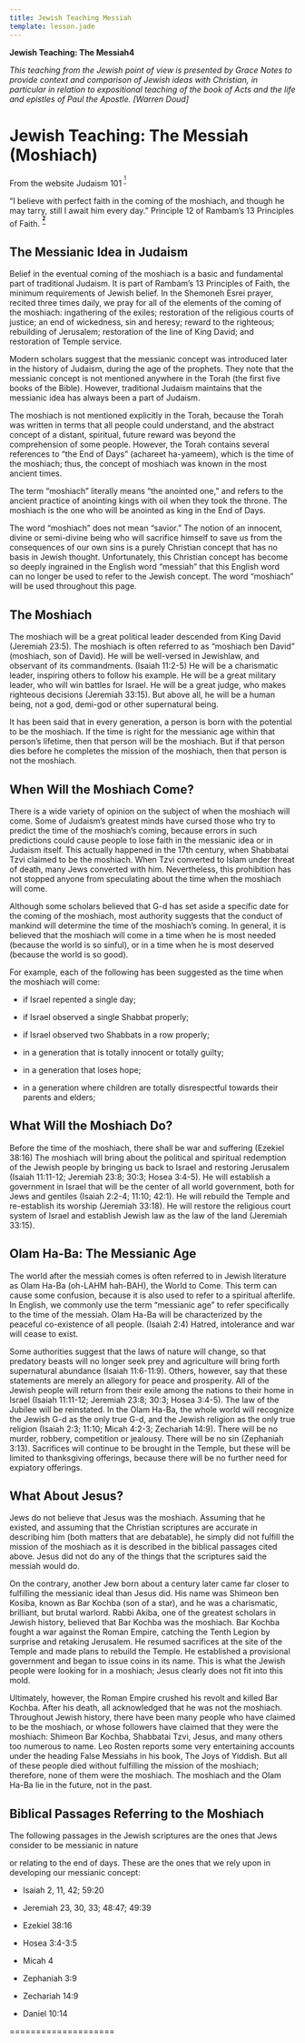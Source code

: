 ```yaml
---
title: Jewish Teaching Messiah
template: lesson.jade
---
```



**Jewish Teaching: The Messiah4**

*This teaching from the Jewish point of view is presented by Grace Notes
to provide context and comparison of Jewish ideas with Christian, in
particular in relation to expositional teaching of the book of Acts and
the life and epistles of Paul the Apostle. [Warren Doud]*

Jewish Teaching: The Messiah (Moshiach)
=======================================

From the website Judaism 101 <sup>[<sup>1</sup>](#sdfootnote1sym)</sup>

“I believe with perfect faith in the coming of the moshiach, and though
he may tarry, still I await him every day.” Principle 12 of Rambam’s 13
Principles of Faith. <sup>**[<sup>2</sup>](#sdfootnote2sym)**</sup>

The Messianic Idea in Judaism
-----------------------------

Belief in the eventual coming of the moshiach is a basic and fundamental
part of traditional Judaism. It is part of Rambam’s 13 Principles of
Faith, the minimum requirements of Jewish belief. In the Shemoneh Esrei
prayer, recited three times daily, we pray for all of the elements of
the coming of the moshiach: ingathering of the exiles; restoration of
the religious courts of justice; an end of wickedness, sin and heresy;
reward to the righteous; rebuilding of Jerusalem; restoration of the
line of King David; and restoration of Temple service.

Modern scholars suggest that the messianic concept was introduced later
in the history of Judaism, during the age of the prophets. They note
that the messianic concept is not mentioned anywhere in the Torah (the
first five books of the Bible). However, traditional Judaism maintains
that the messianic idea has always been a part of Judaism.

The moshiach is not mentioned explicitly in the Torah, because the Torah
was written in terms that all people could understand, and the abstract
concept of a distant, spiritual, future reward was beyond the
comprehension of some people. However, the Torah contains several
references to “the End of Days” (achareet ha-yameem), which is the time
of the moshiach; thus, the concept of moshiach was known in the most
ancient times.

The term “moshiach” literally means “the anointed one,” and refers to
the ancient practice of anointing kings with oil when they took the
throne. The moshiach is the one who will be anointed as king in the End
of Days.

The word “moshiach” does not mean “savior.” The notion of an innocent,
divine or semi-divine being who will sacrifice himself to save us from
the consequences of our own sins is a purely Christian concept that has
no basis in Jewish thought. Unfortunately, this Christian concept has
become so deeply ingrained in the English word “messiah” that this
English word can no longer be used to refer to the Jewish concept. The
word “moshiach” will be used throughout this page.

The Moshiach
------------

The moshiach will be a great political leader descended from King David
(Jeremiah 23:5). The moshiach is often referred to as “moshiach ben
David” (moshiach, son of David). He will be well-versed in Jewishlaw,
and observant of its commandments. (Isaiah 11:2-5) He will be a
charismatic leader, inspiring others to follow his example. He will be a
great military leader, who will win battles for Israel. He will be a
great judge, who makes righteous decisions (Jeremiah 33:15). But above
all, he will be a human being, not a god, demi-god or other supernatural
being.

It has been said that in every generation, a person is born with the
potential to be the moshiach. If the time is right for the messianic age
within that person’s lifetime, then that person will be the moshiach.
But if that person dies before he completes the mission of the moshiach,
then that person is not the moshiach.

**When Will the Moshiach Come?**
--------------------------------

There is a wide variety of opinion on the subject of when the moshiach
will come. Some of Judaism’s greatest minds have cursed those who try to
predict the time of the moshiach’s coming, because errors in such
predictions could cause people to lose faith in the messianic idea or in
Judaism itself. This actually happened in the 17th century, when
Shabbatai Tzvi claimed to be the moshiach. When Tzvi converted to Islam
under threat of death, many Jews converted with him. Nevertheless, this
prohibition has not stopped anyone from speculating about the time when
the moshiach will come.

Although some scholars believed that G-d has set aside a specific date
for the coming of the moshiach, most authority suggests that the conduct
of mankind will determine the time of the moshiach’s coming. In general,
it is believed that the moshiach will come in a time when he is most
needed (because the world is so sinful), or in a time when he is most
deserved (because the world is so good).

For example, each of the following has been suggested as the time when
the moshiach will come:

-   if Israel repented a single day;

-   if Israel observed a single Shabbat properly;

-   if Israel observed two Shabbats in a row properly;

-   in a generation that is totally innocent or totally guilty;

-   in a generation that loses hope;

-   in a generation where children are totally disrespectful towards
    their parents and elders;

**What Will the Moshiach Do?**
------------------------------

Before the time of the moshiach, there shall be war and suffering
(Ezekiel 38:16) The moshiach will bring about the political and
spiritual redemption of the Jewish people by bringing us back to Israel
and restoring Jerusalem (Isaiah 11:11-12; Jeremiah 23:8; 30:3; Hosea
3:4-5). He will establish a government in Israel that will be the center
of all world government, both for Jews and gentiles (Isaiah 2:2-4;
11:10; 42:1). He will rebuild the Temple and re-establish its worship
(Jeremiah 33:18). He will restore the religious court system of Israel
and establish Jewish law as the law of the land (Jeremiah 33:15).

**Olam Ha-Ba: The Messianic Age**
---------------------------------

The world after the messiah comes is often referred to in Jewish
literature as Olam Ha-Ba (oh-LAHM hah-BAH), the World to Come. This term
can cause some confusion, because it is also used to refer to a
spiritual afterlife. In English, we commonly use the term “messianic
age” to refer specifically to the time of the messiah. Olam Ha-Ba will
be characterized by the peaceful co-existence of all people. (Isaiah
2:4) Hatred, intolerance and war will cease to exist.

Some authorities suggest that the laws of nature will change, so that
predatory beasts will no longer seek prey and agriculture will bring
forth supernatural abundance (Isaiah 11:6-11:9). Others, however, say
that these statements are merely an allegory for peace and prosperity.
All of the Jewish people will return from their exile among the nations
to their home in Israel (Isaiah 11:11-12; Jeremiah 23:8; 30:3; Hosea
3:4-5). The law of the Jubilee will be reinstated. In the Olam Ha-Ba,
the whole world will recognize the Jewish G-d as the only true G-d, and
the Jewish religion as the only true religion (Isaiah 2:3; 11:10; Micah
4:2-3; Zechariah 14:9). There will be no murder, robbery, competition or
jealousy. There will be no sin (Zephaniah 3:13). Sacrifices will
continue to be brought in the Temple, but these will be limited to
thanksgiving offerings, because there will be no further need for
expiatory offerings.

**What About Jesus?**
---------------------

Jews do not believe that Jesus was the moshiach. Assuming that he
existed, and assuming that the Christian scriptures are accurate in
describing him (both matters that are debatable), he simply did not
fulfill the mission of the moshiach as it is described in the biblical
passages cited above. Jesus did not do any of the things that the
scriptures said the messiah would do.

On the contrary, another Jew born about a century later came far closer
to fulfilling the messianic ideal than Jesus did. His name was Shimeon
ben Kosiba, known as Bar Kochba (son of a star), and he was a
charismatic, brilliant, but brutal warlord. Rabbi Akiba, one of the
greatest scholars in Jewish history, believed that Bar Kochba was the
moshiach. Bar Kochba fought a war against the Roman Empire, catching the
Tenth Legion by surprise and retaking Jerusalem. He resumed sacrifices
at the site of the Temple and made plans to rebuild the Temple. He
established a provisional government and began to issue coins in its
name. This is what the Jewish people were looking for in a moshiach;
Jesus clearly does not fit into this mold.

Ultimately, however, the Roman Empire crushed his revolt and killed Bar
Kochba. After his death, all acknowledged that he was not the moshiach.
Throughout Jewish history, there have been many people who have claimed
to be the moshiach, or whose followers have claimed that they were the
moshiach: Shimeon Bar Kochba, Shabbatai Tzvi, Jesus, and many others too
numerous to name. Leo Rosten reports some very entertaining accounts
under the heading False Messiahs in his book, The Joys of Yiddish. But
all of these people died without fulfilling the mission of the moshiach;
therefore, none of them were the moshiach. The moshiach and the Olam
Ha-Ba lie in the future, not in the past.

**Biblical Passages Referring to the Moshiach**
-----------------------------------------------

The following passages in the Jewish scriptures are the ones that Jews
consider to be messianic in nature

or relating to the end of days. These are the ones that we rely upon in
developing our messianic concept:

-   Isaiah 2, 11, 42; 59:20

-   Jeremiah 23, 30, 33; 48:47; 49:39

-   Ezekiel 38:16

-   Hosea 3:4-3:5

-   Micah 4

-   Zephaniah 3:9

-   Zechariah 14:9

-   Daniel 10:14

====================

